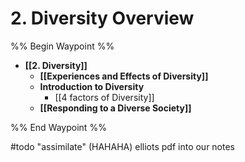 # 2. Diversity Overview

%% Begin Waypoint %%
- **[[2. Diversity]]**
	- **[[Experiences and Effects of Diversity]]**
	- **Introduction to Diversity**
		- [[4 factors of Diversity]]
	- **[[Responding to a Diverse Society]]**

%% End Waypoint %%

#todo "assimilate" (HAHAHA) elliots pdf into our notes